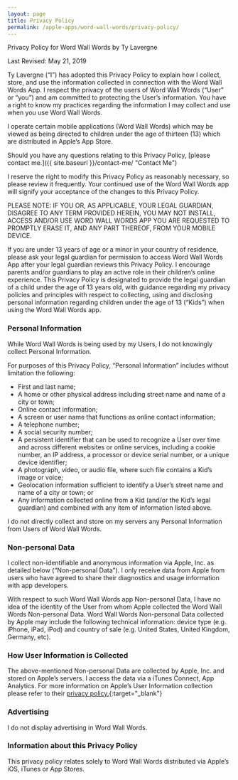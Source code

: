 ```yaml
---
layout: page
title: Privacy Policy
permalink: /apple-apps/word-wall-words/privacy-policy/
---
```


Privacy Policy for Word Wall Words by Ty Lavergne

Last Revised: May 21, 2019

Ty Lavergne (“I”) has adopted this Privacy Policy to explain how I collect, store, and use the information collected in connection with the Word Wall Words App. I respect the privacy of the users of Word Wall Words (“User” or “you”) and am committed to protecting the User’s information. You have a right to know my practices regarding the information I may collect and use when you use Word Wall Words.

I operate certain mobile applications (Word Wall Words) which may be viewed as being directed to children under the age of thirteen (13) which are distributed in Apple’s App Store.

Should you have any questions relating to this Privacy Policy, [please contact me.]({{ site.baseurl }}/contact-me/ "Contact Me")

I reserve the right to modify this Privacy Policy as reasonably necessary, so please review it frequently. Your continued use of the Word Wall Words app will signify your acceptance of the changes to this Privacy Policy.

PLEASE NOTE: IF YOU OR, AS APPLICABLE, YOUR LEGAL GUARDIAN, DISAGREE TO ANY TERM PROVIDED HEREIN, YOU MAY NOT INSTALL, ACCESS AND/OR USE WORD WALL WORDS APP YOU ARE REQUESTED TO PROMPTLY ERASE IT, AND ANY PART THEREOF, FROM YOUR MOBILE DEVICE.

If you are under 13 years of age or a minor in your country of residence, please ask your legal guardian for permission to access Word Wall Words App after your legal guardian reviews this Privacy Policy. I encourage parents and/or guardians to play an active role in their children’s online experience. This Privacy Policy is designated to provide the legal guardian of a child under the age of 13 years old, with guidance regarding my privacy policies and principles with respect to collecting, using and disclosing personal information regarding children under the age of 13 (“Kids”) when using the Word Wall Words app.

### Personal Information

While Word Wall Words is being used by my Users, I do not knowingly collect Personal Information.

For purposes of this Privacy Policy, “Personal Information” includes without limitation the following:

* First and last name;
* A home or other physical address including street name and name of a city or town;
* Online contact information;
* A screen or user name that functions as online contact information;
* A telephone number;
* A social security number;
* A persistent identifier that can be used to recognize a User over time and across different websites or online services, including a cookie number, an IP address, a processor or device serial number, or a unique device identifier;
* A photograph, video, or audio file, where such file contains a Kid’s image or voice;
* Geolocation information sufficient to identify a User’s street name and name of a city or town; or
* Any information collected online from a Kid (and/or the Kid’s legal guardian) and combined with any item of information listed above.

I do not directly collect and store on my servers any Personal Information from Users of Word Wall Words.

### Non-personal Data

I collect non-identifiable and anonymous information via Apple, Inc. as detailed below (“Non-personal Data”). I only receive data from Apple from users who have agreed to share their diagnostics and usage information with app developers.

With respect to such Word Wall Words app Non-personal Data, I have no idea of the identity of the User from whom Apple collected the Word Wall Words Non-personal Data. Word Wall Words Non-personal Data collected by Apple may include the following technical information: device type (e.g. iPhone, iPad, iPod) and country of sale (e.g. United States, United Kingdom, Germany, etc).

### How User Information is Collected

The above-mentioned Non-personal Data are collected by Apple, Inc. and stored on Apple’s servers. I access the data via a iTunes Connect, App Analytics. For more information on Apple’s User Information collection please refer to their [privacy policy.](http://www.apple.com/legal/privacy/){:target="_blank"}

### Advertising

I do not display advertising in Word Wall Words.

### Information about this Privacy Policy

This privacy policy relates solely to Word Wall Words distributed via Apple’s iOS, iTunes or App Stores.

